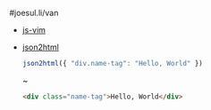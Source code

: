 #joesul.li/van

- [js-vim](https://github.com/itsjoesullivan/js-vim)

- [json2html](https://github.com/addthis/json2html)

    ```javascript
    json2html({ "div.name-tag": "Hello, World" })
    ```
    
    ~
    
    ```html
    <div class="name-tag">Hello, World</div>
    ```

